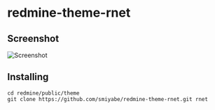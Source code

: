 # redmine-theme-rnet

## Screenshot

![Screenshot](https://raw.githubusercontent.com/smiyabe/redmine-theme-rnet/master/screenshots/overview.png)

## Installing

    cd redmine/public/theme
    git clone https://github.com/smiyabe/redmine-theme-rnet.git rnet


